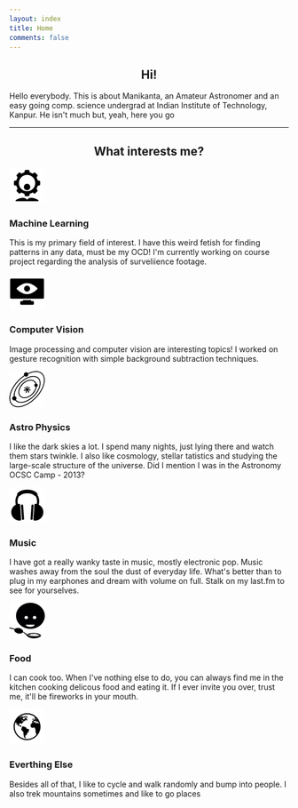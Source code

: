 ```yaml
---
layout: index
title: Home
comments: false
---
```


<center>
	<h2>Hi!</h2>
</center>
Hello everybody. This is about Manikanta, an Amateur Astronomer and an easy going comp. science undergrad at Indian Institute of Technology, Kanpur. He isn't much but, yeah, here you go

<hr class="hr-line">

<center>
	<h2>What interests me?</h2>
</center>

<div class="row mt ">
    <div class="col-md-6">
        <div class="centered">
            <img src="assets/img/interests/ml.png">
        </div>
    <h3 class="centered">Machine Learning</h3>
        <p>This is my primary field of interest. I have this weird fetish for finding patterns in any data, must be my OCD! I'm currently working on course project regarding the analysis of surveliience footage.</p>
    </div>
    <div class="col-md-6">
        <div class="centered">
            <img src="assets/img/interests/eye.png">
        </div>
        <h3 class="centered">Computer Vision</h3>
        <p>Image processing and computer vision are interesting topics! I worked on gesture recognition with simple background subtraction techniques.</p>
    </div>
</div>

<div class="row mt ">
    <div class="col-md-6">
        <div class="centered">
            <img src="assets/img/interests/universe.png">
        </div>
        <h3 class="centered">Astro Physics</h3>
        <p>I like the dark skies a lot. I spend many nights, just lying there and watch them stars twinkle. I also like cosmology, stellar tatistics and studying the large-scale structure of the universe. Did I mention I was in the Astronomy OCSC Camp - 2013?</p>
    </div>
    <div class="col-md-6">
        <div class="centered">
            <img src="assets/img/interests/music.png">
        </div>
        <h3 class="centered">Music</h3>
        <p>I have got a really wanky taste in music, mostly electronic pop. Music washes away from the soul the dust of everyday life. What's better than to plug in my earphones and dream with volume on full. Stalk on my last.fm to see for yourselves.</p>
    </div>
</div>

<div class="row mt ">
    <div class="col-md-6">
        <div class="centered">
            <img src="assets/img/interests/food.png">
        </div>
        <H3 class="centered">Food</H3>
        <p>
            I can cook too. When I've nothing else to do, you can always find me in the kitchen cooking delicous food and eating it. If I ever invite you over, trust me, it'll be fireworks in your mouth.
        </p>
    </div>
    <div class="col-md-6">
        <div class="centered">
            <img src="assets/img/interests/earth.png">
        </div>
        <h3 class="centered">Everthing Else</h3>
        <p>Besides all of that, I like to cycle and walk randomly and bump into people. I also trek mountains sometimes and like to go places </p>
    </div>
</div>

